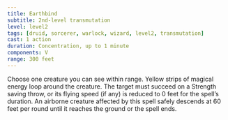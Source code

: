 ```yaml
---
title: Earthbind
subtitle: 2nd-level transmutation
level: level2
tags: [druid, sorcerer, warlock, wizard, level2, transmutation]
cast: 1 action
duration: Concentration, up to 1 minute
components: V
range: 300 feet
---
```

Choose one creature you can see within range. Yellow strips of magical energy loop around the creature. The target must succeed on a Strength saving throw, or its flying speed (if any) is reduced to 0 feet for the spell’s duration. An airborne creature affected by this spell safely descends at 60 feet per round until it reaches the ground or the spell ends.
